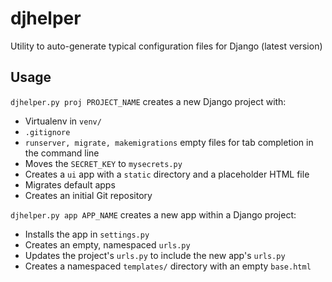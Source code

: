 # djhelper

Utility to auto-generate typical configuration files for Django (latest version)

## Usage

`djhelper.py proj PROJECT_NAME` creates a new Django project with:

* Virtualenv in `venv/`
* `.gitignore`
* `runserver, migrate, makemigrations` empty files for tab completion in the command line
* Moves the `SECRET_KEY` to `mysecrets.py`
* Creates a `ui` app with a `static` directory and a placeholder HTML file
* Migrates default apps
* Creates an initial Git repository

`djhelper.py app APP_NAME` creates a new app within a Django project:

* Installs the app in `settings.py`
* Creates an empty, namespaced `urls.py`
* Updates the project's `urls.py` to include the new app's `urls.py`
* Creates a namespaced `templates/` directory with an empty `base.html`

